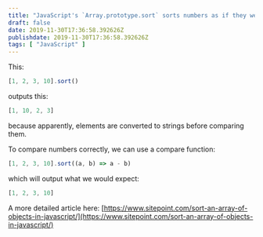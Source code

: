 ```yaml
---
title: "JavaScript's `Array.prototype.sort` sorts numbers as if they were strings"
draft: false
date: 2019-11-30T17:36:58.392626Z
publishdate: 2019-11-30T17:36:58.392626Z
tags: [ "JavaScript" ]
---
```

This:
```js
[1, 2, 3, 10].sort()
```
outputs this:
```js
[1, 10, 2, 3]
```
because apparently, elements are converted to strings before comparing them.

To compare numbers correctly, we can use a compare function:

```js
[1, 2, 3, 10].sort((a, b) => a - b)
```
which will output what we would expect:

```js
[1, 2, 3, 10]
```

A more detailed article here: [https://www.sitepoint.com/sort-an-array-of-objects-in-javascript/](https://www.sitepoint.com/sort-an-array-of-objects-in-javascript/)
    